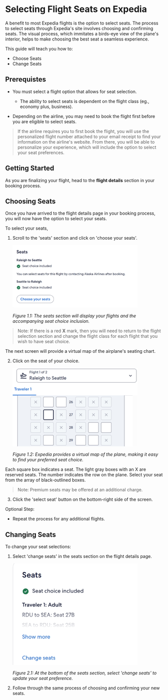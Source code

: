 # Selecting Flight Seats on Expedia

A benefit to most Expedia flights is the option to select seats. The process to select seats through Expedia's site involves choosing and confirming seats. The visual process, which immitates a birds-eye view of the plane's interior, helps to make choosing the best seat a seamless experience.

This guide will teach you how to:

* Choose Seats
* Change Seats

## Prerequistes
- You must select a flight option that allows for seat selection.
    - The ability to select seats is dependent on the flight class (eg., economy plus, business).

- Depending on the airline, you may need to book the flight first before you are eligible to select seats.

> If the airline requires you to first book the flight, you will use the personalized flight number attached to your email receipt to find your information on the airline's website. From there, you will be able to personalize your experience, which will include the option to select your seat preferences.

## Getting Started 

As you are finalizing your flight, head to the **flight details** section in your booking process.

## Choosing Seats

Once you have arrived to the flight details page in your booking process, you will now have the option to select your seats.

To select your seats, 

1) Scroll to the 'seats' section and click on 'choose your seats'.

    <img src="./images/images-seats/choose-seats.jpeg/" alt="choose your seat message" style="width: 400px">

    *Figure 1.1: The seats section will display your flights and the accompanying seat choice inclusion.*

>   Note: If there is a red **X** mark, then you will need to return to the flight selection section and change the flight class for each flight that you wish to have seat choice.

The next screen will provide a virtual map of the airplane's seating chart.

2) Click on the seat of your choice.

    <img src="./images/images-seats/select-seat.jpeg" alt="seating chart" style="width: 400px">

    *Figure 1.2: Expedia provides a virtual map of the plane, making it easy to find your preferred seat choice.*

Each square box indicates a seat. The light gray boxes with an X are reserved seats. The number indicates the row on the plane. Select your seat from the array of black-outlined boxes.

>Note: Premium seats may be offered at an additional charge.

3) Click the 'select seat' button on the bottom-right side of the screen.

Optional Step:
- Repeat the process for any additional flights.

## Changing Seats

To change your seat selections:

1) Select 'change seats' in the seats section on the flight details page.

    <img src="./images/images-seats/change-seats.jpeg" alt="choose seats message with change seats button" style="width: 400px">

    *Figure 2.1: At the bottom of the seats section, select 'change seats' to update your seat preference.*

2) Follow through the same process of choosing and confirming your new seats.